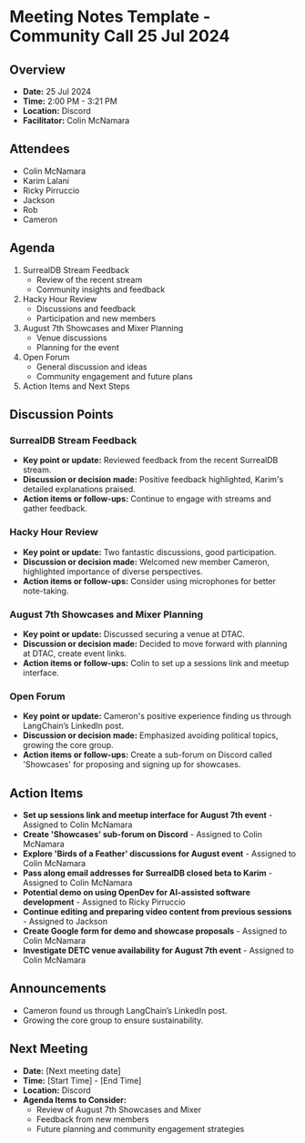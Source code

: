 # Meeting Notes Template - Community Call 25 Jul 2024

## Overview
* **Date:** 25 Jul 2024
* **Time:** 2:00 PM - 3:21 PM
* **Location:** Discord
* **Facilitator:** Colin McNamara

## Attendees
* Colin McNamara
* Karim Lalani
* Ricky Pirruccio
* Jackson
* Rob
* Cameron

## Agenda
1. SurrealDB Stream Feedback
    * Review of the recent stream
    * Community insights and feedback
2. Hacky Hour Review
    * Discussions and feedback
    * Participation and new members
3. August 7th Showcases and Mixer Planning
    * Venue discussions
    * Planning for the event
4. Open Forum
    * General discussion and ideas
    * Community engagement and future plans
5. Action Items and Next Steps

## Discussion Points

### SurrealDB Stream Feedback
* **Key point or update:** Reviewed feedback from the recent SurrealDB stream.
* **Discussion or decision made:** Positive feedback highlighted, Karim's detailed explanations praised.
* **Action items or follow-ups:** Continue to engage with streams and gather feedback.

### Hacky Hour Review
* **Key point or update:** Two fantastic discussions, good participation.
* **Discussion or decision made:** Welcomed new member Cameron, highlighted importance of diverse perspectives.
* **Action items or follow-ups:** Consider using microphones for better note-taking.

### August 7th Showcases and Mixer Planning
* **Key point or update:** Discussed securing a venue at DTAC.
* **Discussion or decision made:** Decided to move forward with planning at DTAC, create event links.
* **Action items or follow-ups:** Colin to set up a sessions link and meetup interface.

### Open Forum
* **Key point or update:** Cameron's positive experience finding us through LangChain’s LinkedIn post.
* **Discussion or decision made:** Emphasized avoiding political topics, growing the core group.
* **Action items or follow-ups:** Create a sub-forum on Discord called 'Showcases' for proposing and signing up for showcases.

## Action Items
* **Set up sessions link and meetup interface for August 7th event** - Assigned to Colin McNamara
* **Create 'Showcases' sub-forum on Discord** - Assigned to Colin McNamara
* **Explore 'Birds of a Feather' discussions for August event** - Assigned to Colin McNamara
* **Pass along email addresses for SurrealDB closed beta to Karim** - Assigned to Colin McNamara
* **Potential demo on using OpenDev for AI-assisted software development** - Assigned to Ricky Pirruccio
* **Continue editing and preparing video content from previous sessions** - Assigned to Jackson
* **Create Google form for demo and showcase proposals** - Assigned to Colin McNamara
* **Investigate DETC venue availability for August 7th event** - Assigned to Colin McNamara

## Announcements
* Cameron found us through LangChain’s LinkedIn post.
* Growing the core group to ensure sustainability.

## Next Meeting
* **Date:** [Next meeting date]
* **Time:** [Start Time] - [End Time]
* **Location:** Discord
* **Agenda Items to Consider:**
    * Review of August 7th Showcases and Mixer
    * Feedback from new members
    * Future planning and community engagement strategies
